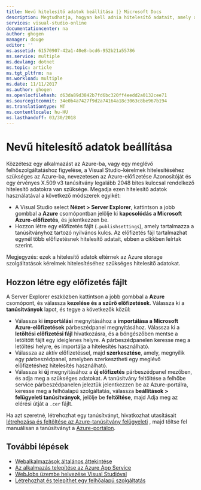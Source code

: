 ```yaml
---
title: Nevű hitelesítő adatok beállítása |} Microsoft Docs
description: Megtudhatja, hogyan kell adnia hitelesítő adatait, amely a Visual Studio használatával kérések hitelesítése az Azure-ra, így közzétenni egy alkalmazást az Azure-bA a Visual Studio vagy egy meglévő felhőszolgáltatáshoz figyelése.
services: visual-studio-online
documentationcenter: na
author: ghogen
manager: douge
editor: ''
ms.assetid: 61570907-42a1-40e8-bcd6-952b21a55786
ms.service: multiple
ms.devlang: dotnet
ms.topic: article
ms.tgt_pltfrm: na
ms.workload: multiple
ms.date: 11/11/2017
ms.author: ghogen
ms.openlocfilehash: d63da89d3842b7fd6bc320ff4eedd2a0132cee71
ms.sourcegitcommit: 34e0b4a7427f9d2a74164a18c3063c8be967b194
ms.translationtype: MT
ms.contentlocale: hu-HU
ms.lasthandoff: 03/30/2018
---
```

# <a name="set-up-named-authentication-credentials"></a>Nevű hitelesítő adatok beállítása

Közzétesz egy alkalmazást az Azure-ba, vagy egy meglévő felhőszolgáltatáshoz figyelése, a Visual Studio-kérelmek hitelesítéséhez szükséges az Azure-ba, nevezetesen az Azure-előfizetése Azonosítóját és egy érvényes X.509 v3 tanúsítvány legalább 2048 bites kulccsal rendelkező hitelesítő adatokra van szüksége. Megadja ezen hitelesítő adatok használatával a következő módszerek egyikét:

- A Visual Studio select **Nézet > Server Explorer**, kattintson a jobb gombbal a **Azure** csomópontban jelölje ki **kapcsolódás a Microsoft Azure-előfizetés**, és jelentkezzen be.
- Hozzon létre egy előfizetés fájlt (`.publishsettings`), amely tartalmazza a tanúsítványhoz tartozó nyilvános kulcs. Az előfizetés fájl tartalmazhat egynél több előfizetésnek hitelesítő adatait, ebben a cikkben leírtak szerint.

Megjegyzés: ezek a hitelesítő adatok eltérnek az Azure storage szolgáltatások kérelmek hitelesítéséhez szükséges hitelesítő adatokat.

## <a name="create-a-subscription-file"></a>Hozzon létre egy előfizetés fájlt

A Server Explorer eszközben kattintson a jobb gombbal a **Azure** csomópont, és válassza **kezelése és a szűrő előfizetések**. Válassza ki a **tanúsítványok** lapot, és tegye a következők közül:

- Válassza ki **importálási** megnyitásához a **importálása a Microsoft Azure-előfizetések** párbeszédpanel megnyitásához. Válassza ki a **letöltési előfizetési fájl** hivatkozásra, és a böngészőben mentse a letöltött fájlt egy ideiglenes helyre. A párbeszédpanelen keresse meg a letöltési helyre, és importálja a hitelesítés használható.
- Válassza az aktív előfizetéssel, majd **szerkesztése**, amely, megnyílik egy párbeszédpanel, amelyben szerkesztheti egy meglévő előfizetéshez hitelesítés használható.
- Válassza ki **új** megnyitásához a **új előfizetés** párbeszédpanel mezőben, és adja meg a szükséges adatokat. A tanúsítvány feltöltése a felhőbe service párbeszédpanelen jeleztük jelentkezzen be az Azure-portálra, keresse meg a felhőalapú szolgáltatás, válassza **beállítások > felügyeleti tanúsítványok**, jelölje be **feltöltése**, majd Adja meg az elérési útját a `.cer` fájlt.

Ha azt szeretné, létrehozhat egy tanúsítványt, hivatkozhat utasításait [létrehozása és feltöltése az Azure-tanúsítvány felügyeleti](https://msdn.microsoft.com/library/windowsazure/gg551722.aspx) , majd töltse fel manuálisan a tanúsítványt a [Azure-portálon](https://portal.azure.com/).

## <a name="next-steps"></a>További lépések

- [Webalkalmazások általános áttekintése](https://docs.microsoft.com/azure/app-service/)
- [Az alkalmazás telepítése az Azure App Service](https://docs.microsoft.com/azure/app-service/app-service-deploy-local-git) 
- [WebJobs üzembe helyezése Visual Studióval](https://docs.microsoft.com/azure/app-service/websites-dotnet-deploy-webjobs)
- [Létrehozhat és telepíthet egy felhőalapú szolgáltatás](https://docs.microsoft.com/azure/cloud-services/cloud-services-how-to-create-deploy-portal)